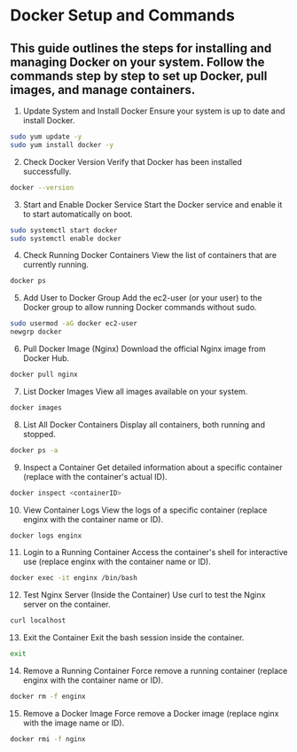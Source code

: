 # Docker Setup and Commands

## This guide outlines the steps for installing and managing Docker on your system. Follow the commands step by step to set up Docker, pull images, and manage containers.

1. Update System and Install Docker
Ensure your system is up to date and install Docker.

```bash
sudo yum update -y
sudo yum install docker -y
```

2. Check Docker Version
Verify that Docker has been installed successfully.
```bash
docker --version
```

3. Start and Enable Docker Service
Start the Docker service and enable it to start automatically on boot.

```bash
sudo systemctl start docker
sudo systemctl enable docker
```
4. Check Running Docker Containers
View the list of containers that are currently running.

```bash
docker ps
```
5. Add User to Docker Group
Add the ec2-user (or your user) to the Docker group to allow running Docker commands without sudo.

```bash
sudo usermod -aG docker ec2-user
newgrp docker
```
6. Pull Docker Image (Nginx)
Download the official Nginx image from Docker Hub.

```bash
docker pull nginx
```
7. List Docker Images
View all images available on your system.

```bash
docker images
```
8. List All Docker Containers
Display all containers, both running and stopped.

```bash
docker ps -a
```
9. Inspect a Container
Get detailed information about a specific container (replace <containerID> with the container's actual ID).

```bash
docker inspect <containerID>
```
10. View Container Logs
View the logs of a specific container (replace enginx with the container name or ID).

```bash
docker logs enginx
```
11. Login to a Running Container
Access the container's shell for interactive use (replace enginx with the container name or ID).

```bash
docker exec -it enginx /bin/bash
```
12. Test Nginx Server (Inside the Container)
Use curl to test the Nginx server on the container.

```bash
curl localhost
```
13. Exit the Container
Exit the bash session inside the container.

```bash
exit
```
14. Remove a Running Container
Force remove a running container (replace enginx with the container name or ID).

```bash
docker rm -f enginx
```
15. Remove a Docker Image
Force remove a Docker image (replace nginx with the image name or ID).

```bash
docker rmi -f nginx
```
